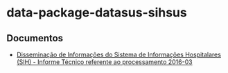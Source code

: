 # data-package-datasus-sihsus

## Documentos

- [Disseminação de Informações do Sistema de Informações Hospitalares (SIH) - Informe Técnico referente ao processamento 2016-03](https://github.com/rodrigobicalho/Tera--FInal-project-and-others/blob/master/IT_SIHSUS_1603.pdf)
